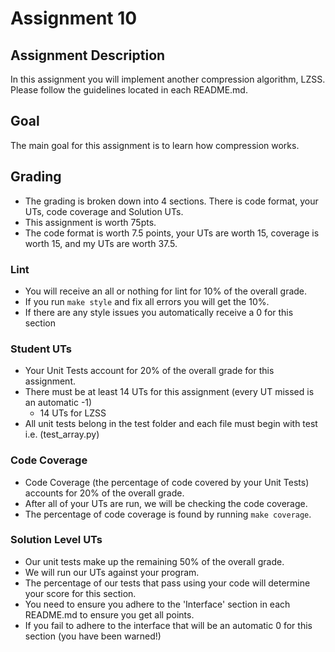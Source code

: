 # Assignment 10

## Assignment Description

In this assignment you will implement another compression algorithm, LZSS. Please follow the guidelines located in each README.md.

## Goal

The main goal for this assignment is to learn how compression works.

## Grading

- The grading is broken down into 4 sections. There is code format, your UTs, code coverage and Solution UTs.
- This assignment is worth 75pts.
- The code format is worth 7.5 points, your UTs are worth 15, coverage is worth 15, and my UTs are worth 37.5.

### Lint

- You will receive an all or nothing for lint for 10% of the overall grade.
- If you run `make style` and fix all errors you will get the 10%.
- If there are any style issues you automatically receive a 0 for this section

### Student UTs

- Your Unit Tests account for 20% of the overall grade for this assignment.
- There must be at least 14 UTs for this assignment (every UT missed is an automatic -1)
    - 14 UTs for LZSS
- All unit tests belong in the test folder and each file must begin with test i.e. (test_array.py)

### Code Coverage

- Code Coverage (the percentage of code covered by your Unit Tests) accounts for 20% of the overall grade.
- After all of your UTs are run, we will be checking the code coverage.
- The percentage of code coverage is found by running `make coverage`.

### Solution Level UTs

- Our unit tests make up the remaining 50% of the overall grade.
- We will run our UTs against your program.
- The percentage of our tests that pass using your code will determine your score for this section.
- You need to ensure you adhere to the 'Interface' section in each README.md to ensure you get all points.
- If you fail to adhere to the interface that will be an automatic 0 for this section (you have been warned!)
